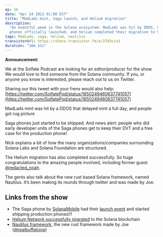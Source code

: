 ```yaml
---
ep: 16
date: "Apr 24 2023 01:00 EST"
title: "MadLads mint, Saga launch, and Helium migration"
description:
  "An eventful week in the Solana ecosystem: MadLads was hit by DDOS, Saga
  phones officially launched, and helium completed their migration to Solana."
tags: MadLads, saga, helium, nautilus
transistorUrl: https://share.transistor.fm/e/2793cca3
duration: "16m 51s"
---
```


**Announcement:**

We at the Solfate Podcast are looking for an editor/producer for the show. We
would love to find someone from the Solana community. If you, or anyone you know
is interested, please reach out to us on Twitter.

Sharing our this tweet with your frens would also help:
[https://twitter.com/SolfatePod/status/1650249460637741057](https://twitter.com/SolfatePod/status/1650249460637741057)

MadLads mint was hit by a DDOS that delayed mint a full day, and people got rug
picture

Saga phones just started to be shipped. And news alert: people who did early
developer units of the Saga phones get to keep their DVT and a free case for the
production phone!

Nick explains a bit of how the many organizations/companies surrounding Solana
Labs and Solana Foundation are structured.

The Helium migration has also completed successfully. So huge congratulations to
the amazing people involved, including former guest
[@redacted_noah](https://twitter.com/redacted_noah/).

The gents also talk about the new rust based Solana framework, named Nautilus.
It’s been making its rounds through twitter and was made by Joe.

## Links from the show

- The Saga phone by [SolanaMobile](https://solanamobile.com/) had their
  [launch event](https://www.youtube.com/watch?v=HpHLWRfTlm8&pp=ygUMc29sYW5hbW9iaWxl)
  and started shipping production phones!!!
- [Helium Network successfully migrated](https://blog.helium.com/a-new-era-for-helium-begins-with-upgrade-to-solana-blockchain-88b742276ec1?gi=6b4ff328162d)
  to the Solana blockchain
- [Nautilus framework](https://github.com/nautilus-project/nautilus), the new
  rust framework made by Joe
  ([@realbuffalojoe](https://twitter.com/realbuffalojoe))
